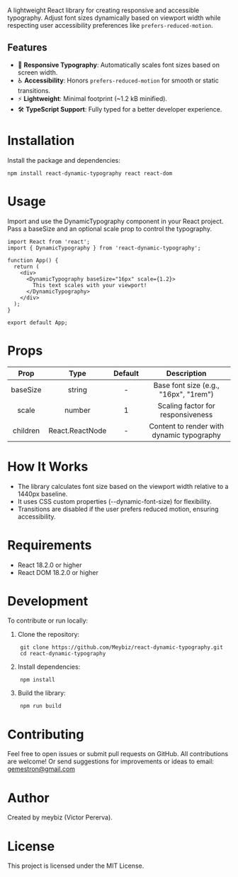 A lightweight React library for creating responsive and accessible typography. Adjust font sizes dynamically based on viewport width while respecting user accessibility preferences like `prefers-reduced-motion`.

## Features
- 📏 **Responsive Typography**: Automatically scales font sizes based on screen width.
- ♿ **Accessibility**: Honors `prefers-reduced-motion` for smooth or static transitions.
- ⚡ **Lightweight**: Minimal footprint (~1.2 kB minified).
- 🛠 **TypeScript Support**: Fully typed for a better developer experience.

# **Installation**

Install the package and dependencies:
~~~
npm install react-dynamic-typography react react-dom
~~~

# **Usage**
Import and use the DynamicTypography component in your React project. Pass a baseSize and an optional scale prop to control the typography.

~~~
import React from 'react';
import { DynamicTypography } from 'react-dynamic-typography';

function App() {
  return (
    <div>
      <DynamicTypography baseSize="16px" scale={1.2}>
        This text scales with your viewport!
      </DynamicTypography>
    </div>
  );
}

export default App;
~~~

# **Props**

| Prop | Type | Default | Description |
|:-----------:|:-----------:|:-----------:|:-----------:|
| baseSize | string | - | Base font size (e.g., "16px", "1rem") | 
| scale | number | 1 | Scaling factor for responsiveness |
| children | React.ReactNode | - | Content to render with dynamic typography |



# **How It Works**
* The library calculates font size based on the viewport width relative to a 1440px baseline.
* It uses CSS custom properties (--dynamic-font-size) for flexibility.
* Transitions are disabled if the user prefers reduced motion, ensuring accessibility.
# **Requirements**
* React 18.2.0 or higher
* React DOM 18.2.0 or higher

# **Development**

To contribute or run locally:

1. Clone the repository:

~~~
    git clone https://github.com/Meybiz/react-dynamic-typography.git
    cd react-dynamic-typography
~~~

2. Install dependencies:

~~~
    npm install
~~~

3. Build the library:

~~~
    npm run build
~~~

# **Contributing**
Feel free to open issues or submit pull requests on GitHub. All contributions are welcome! Or send suggestions for improvements or ideas to email: gemestron@gmail.com

# **Author**
Created by meybiz (Victor Pererva).

# **License**

This project is licensed under the MIT License.